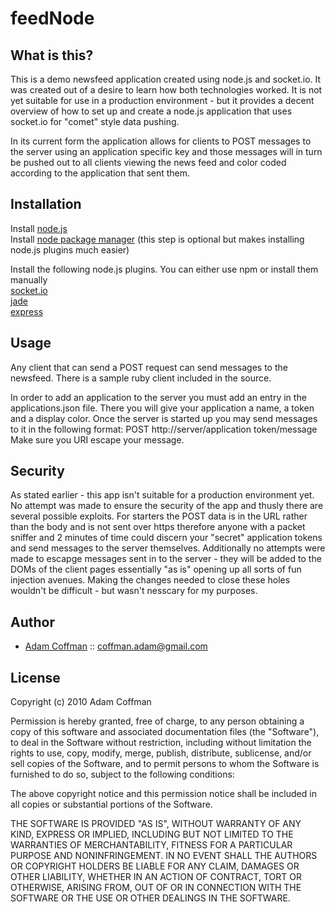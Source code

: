 # feedNode

What is this?
---------------

This is a demo newsfeed application created using node.js and socket.io. It was created out of a desire to learn how both technologies worked. It is not yet suitable for use in a production environment - but it provides a decent overview of how to set up and create a node.js application that uses socket.io for "comet" style data pushing.

In its current form the application allows for clients to POST messages to the server using an application specific key and those messages will in turn be pushed out to all clients viewing the news feed and color coded according to the application that sent them. 


Installation
------------

Install [node.js](http://nodejs.org/)  
Install [node package manager](http://npmjs.org/) (this step is optional but makes installing node.js plugins much easier)


Install the following node.js plugins. You can either use npm or install them manually  
[socket.io](http://socket.io/)  
[jade](http://jade-lang.com/)  
[express](http://expressjs.com/)


Usage
------------

Any client that can send a POST request can send messages to the newsfeed. There is a sample ruby client included in the source.

In order to add an application to the server you must add an entry in the applications.json file. There you will give your application a name, a token and a display color. Once the server is started up you may send messages to it in the following format: POST http://server/application token/message
Make sure you URI escape your message.


Security
-------

As stated earlier - this app isn't suitable for a production environment yet. No attempt was made to ensure the security of the app and thusly there are several possible exploits. For starters the POST data is in the URL rather than the body and is not sent over https therefore anyone with a packet sniffer and 2 minutes of time could discern your "secret" application tokens and send messages to the server themselves. Additionally no attempts were made to escapge messages sent in to the server - they will be added to the DOMs of the client pages essentially "as is" opening up all sorts of fun injection avenues. Making the changes needed to close these holes wouldn't be difficult - but wasn't nesscary for my purposes.

Author
-------

* [Adam Coffman](http://thecoffman.com) :: coffman.adam@gmail.com


License
-------

Copyright (c) 2010 Adam Coffman

Permission is hereby granted, free of charge, to any person obtaining a copy
of this software and associated documentation files (the "Software"), to deal
in the Software without restriction, including without limitation the rights
to use, copy, modify, merge, publish, distribute, sublicense, and/or sell
copies of the Software, and to permit persons to whom the Software is
furnished to do so, subject to the following conditions:

The above copyright notice and this permission notice shall be included in
all copies or substantial portions of the Software.

THE SOFTWARE IS PROVIDED "AS IS", WITHOUT WARRANTY OF ANY KIND, EXPRESS OR
IMPLIED, INCLUDING BUT NOT LIMITED TO THE WARRANTIES OF MERCHANTABILITY,
FITNESS FOR A PARTICULAR PURPOSE AND NONINFRINGEMENT. IN NO EVENT SHALL THE
AUTHORS OR COPYRIGHT HOLDERS BE LIABLE FOR ANY CLAIM, DAMAGES OR OTHER
LIABILITY, WHETHER IN AN ACTION OF CONTRACT, TORT OR OTHERWISE, ARISING FROM,
OUT OF OR IN CONNECTION WITH THE SOFTWARE OR THE USE OR OTHER DEALINGS IN
THE SOFTWARE.

